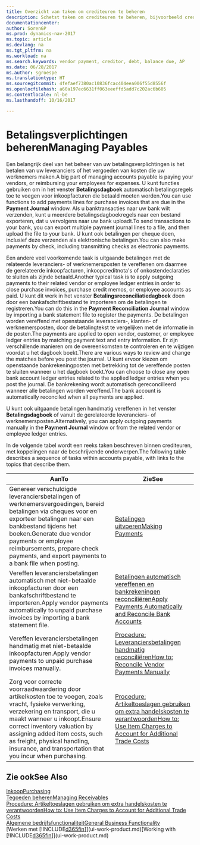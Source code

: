```yaml
---
title: Overzicht van taken om crediteuren te beheren
description: Schetst taken om crediteuren te beheren, bijvoorbeeld crediteuren betalen of uitgaande betalingen vereffenen met posten om facturen of creditnota's te sluiten.
documentationcenter: 
author: SorenGP
ms.prod: dynamics-nav-2017
ms.topic: article
ms.devlang: na
ms.tgt_pltfrm: na
ms.workload: na
ms.search.keywords: vendor payment, creditor, debt, balance due, AP
ms.date: 06/28/2017
ms.author: sgroespe
ms.translationtype: HT
ms.sourcegitcommit: 4fefaef7380ac10836fcac404eea006f55d8556f
ms.openlocfilehash: a60a197ec6631ff063eeeffd5add7c202ac6b605
ms.contentlocale: nl-be
ms.lasthandoff: 10/16/2017

---
```

# <a name="managing-payables"></a><span data-ttu-id="4010b-103">Betalingsverplichtingen beheren</span><span class="sxs-lookup"><span data-stu-id="4010b-103">Managing Payables</span></span>
<span data-ttu-id="4010b-104">Een belangrijk deel van het beheer van uw betalingsverplichtingen is het betalen van uw leveranciers of het vergoeden van kosten die uw werknemers maken.</span><span class="sxs-lookup"><span data-stu-id="4010b-104">A big part of managing accounts payable is paying your vendors, or reimbursing your employees for expenses.</span></span> <span data-ttu-id="4010b-105">U kunt functies gebruiken om in het venster **Betalingsdagboek** automatisch betalingsregels toe te voegen voor inkoopfacturen die betaald moeten worden.</span><span class="sxs-lookup"><span data-stu-id="4010b-105">You can use functions to add payments lines for purchase invoices that are due in the **Payment Journal** window.</span></span> <span data-ttu-id="4010b-106">Als u banktransacties naar uw bank wilt verzenden, kunt u meerdere betalingsdagboekregels naar een bestand exporteren, dat u vervolgens naar uw bank uploadt.</span><span class="sxs-lookup"><span data-stu-id="4010b-106">To send transactions to your bank, you can export multiple payment journal lines to a file, and then upload the file to your bank.</span></span> <span data-ttu-id="4010b-107">U kunt ook betalingen per cheque doen, inclusief deze verzenden als elektronische betalingen.</span><span class="sxs-lookup"><span data-stu-id="4010b-107">You can also make payments by check, including transmitting checks as electronic payments.</span></span>

<span data-ttu-id="4010b-108">Een andere veel voorkomende taak is uitgaande betalingen met de relateerde leveranciers- of werknemersposten te vereffenen om daarmee de gerelateerde inkoopfacturen, inkoopcreditnota's of onkostendeclaraties te sluiten als zijnde betaald.</span><span class="sxs-lookup"><span data-stu-id="4010b-108">Another typical task is to apply outgoing payments to their related vendor or employee ledger entries in order to close purchase invoices, purchase credit memos, or employee accounts as paid.</span></span> <span data-ttu-id="4010b-109">U kunt dit werk in het venster **Betalingsreconciliatiedagboek** doen door een bankafschriftbestand te importeren om de betalingen te registreren.</span><span class="sxs-lookup"><span data-stu-id="4010b-109">You can do this in the **Payment Reconciliation Journal** window by importing a bank statement file to register the payments.</span></span> <span data-ttu-id="4010b-110">De betalingen worden vereffend met openstaande leveranciers-, klanten- of werknemersposten, door de betalingtekst te vergelijken met de informatie in de posten.</span><span class="sxs-lookup"><span data-stu-id="4010b-110">The payments are applied to open vendor, customer, or employee ledger entries by matching payment text and entry information.</span></span> <span data-ttu-id="4010b-111">Er zijn verschillende manieren om de overeenkomsten te controleren en te wijzigen voordat u het dagboek boekt.</span><span class="sxs-lookup"><span data-stu-id="4010b-111">There are various ways to review and change the matches before you post the journal.</span></span> <span data-ttu-id="4010b-112">U kunt ervoor kiezen om openstaande bankrekeningposten met betrekking tot de vereffende posten te sluiten wanneer u het dagboek boekt.</span><span class="sxs-lookup"><span data-stu-id="4010b-112">You can choose to close any open bank account ledger entries related to the applied ledger entries when you post the journal.</span></span> <span data-ttu-id="4010b-113">De bankrekening wordt automatisch gereconcilieerd wanneer alle betalingen worden vereffend.</span><span class="sxs-lookup"><span data-stu-id="4010b-113">The bank account is automatically reconciled when all payments are applied.</span></span>

<span data-ttu-id="4010b-114">U kunt ook uitgaande betalingen handmatig vereffenen in het venster **Betalingsdagboek** of vanuit de gerelateerde leveranciers- of werknemersposten.</span><span class="sxs-lookup"><span data-stu-id="4010b-114">Alternatively, you can apply outgoing payments manually in the **Payment Journal** window or from the related vendor or employee ledger entries.</span></span>

<span data-ttu-id="4010b-115">In de volgende tabel wordt een reeks taken beschreven binnen crediteuren, met koppelingen naar de beschrijvende onderwerpen.</span><span class="sxs-lookup"><span data-stu-id="4010b-115">The following table describes a sequence of tasks within accounts payable, with links to the topics that describe them.</span></span>

| <span data-ttu-id="4010b-116">Aan</span><span class="sxs-lookup"><span data-stu-id="4010b-116">To</span></span> | <span data-ttu-id="4010b-117">Zie</span><span class="sxs-lookup"><span data-stu-id="4010b-117">See</span></span> |
| --- | --- |
| <span data-ttu-id="4010b-118">Genereer verschuldigde leveranciersbetalingen of werknemersvergoedingen, bereid betalingen via cheques voor en exporteer betalingen naar een bankbestand tijdens het boeken.</span><span class="sxs-lookup"><span data-stu-id="4010b-118">Generate due vendor payments or employee reimbursements, prepare check payments, and export payments to a bank file when posting.</span></span> |[<span data-ttu-id="4010b-119">Betalingen uitvoeren</span><span class="sxs-lookup"><span data-stu-id="4010b-119">Making Payments</span></span>](payables-make-payments.md) |
| <span data-ttu-id="4010b-120">Vereffen leveranciersbetalingen automatisch met niet-betaalde inkoopfacturen door een bankafschriftbestand te importeren.</span><span class="sxs-lookup"><span data-stu-id="4010b-120">Apply vendor payments automatically to unpaid purchase invoices by importing a bank statement file.</span></span> |[<span data-ttu-id="4010b-121">Betalingen automatisch vereffenen en bankrekeningen reconciliëren</span><span class="sxs-lookup"><span data-stu-id="4010b-121">Apply Payments Automatically and Reconcile Bank Accounts</span></span>](receivables-apply-payments-auto-reconcile-bank-accounts.md) |
| <span data-ttu-id="4010b-122">Vereffen leveranciersbetalingen handmatig met niet-betaalde inkoopfacturen.</span><span class="sxs-lookup"><span data-stu-id="4010b-122">Apply vendor payments to unpaid purchase invoices manually.</span></span> |[<span data-ttu-id="4010b-123">Procedure: Leveranciersbetalingen handmatig reconciliëren</span><span class="sxs-lookup"><span data-stu-id="4010b-123">How to: Reconcile Vendor Payments Manually</span></span>](payables-how-apply-purchase-transactions-manually.md) |
|<span data-ttu-id="4010b-124">Zorg voor correcte voorraadwaardering door artikelkosten toe te voegen, zoals vracht, fysieke verwerking, verzekering en transport, die u maakt wanneer u inkoopt.</span><span class="sxs-lookup"><span data-stu-id="4010b-124">Ensure correct inventory valuation by assigning added item costs, such as freight, physical handling, insurance, and transportation that you incur when purchasing.</span></span>|[<span data-ttu-id="4010b-125">Procedure: Artikeltoeslagen gebruiken om extra handelskosten te verantwoorden</span><span class="sxs-lookup"><span data-stu-id="4010b-125">How to: Use Item Charges to Account for Additional Trade Costs</span></span>](payables-how-assign-item-charges.md)|

## <a name="see-also"></a><span data-ttu-id="4010b-126">Zie ook</span><span class="sxs-lookup"><span data-stu-id="4010b-126">See Also</span></span>
[<span data-ttu-id="4010b-127">Inkoop</span><span class="sxs-lookup"><span data-stu-id="4010b-127">Purchasing</span></span>](purchasing-manage-purchasing.md)  
[<span data-ttu-id="4010b-128">Tegoeden beheren</span><span class="sxs-lookup"><span data-stu-id="4010b-128">Managing Receivables</span></span>](receivables-manage-receivables.md)  
[<span data-ttu-id="4010b-129">Procedure: Artikeltoeslagen gebruiken om extra handelskosten te verantwoorden</span><span class="sxs-lookup"><span data-stu-id="4010b-129">How to: Use Item Charges to Account for Additional Trade Costs</span></span>](payables-how-assign-item-charges.md)  
[<span data-ttu-id="4010b-130">Algemene bedrijfsfunctionaliteit</span><span class="sxs-lookup"><span data-stu-id="4010b-130">General Business Functionality</span></span>](ui-across-business-areas.md)  
<span data-ttu-id="4010b-131">[Werken met [!INCLUDE[d365fin](includes/d365fin_md.md)]](ui-work-product.md)</span><span class="sxs-lookup"><span data-stu-id="4010b-131">[Working with [!INCLUDE[d365fin](includes/d365fin_md.md)]](ui-work-product.md)</span></span>

